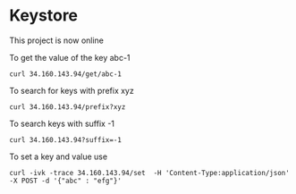 # Keystore

This project is now online

To get the value of the key abc-1

`curl 34.160.143.94/get/abc-1`

To search for keys with prefix xyz

`curl 34.160.143.94/prefix?xyz`


To search keys with suffix -1


`curl 34.160.143.94?suffix=-1`


To set a key and value use

`curl -ivk -trace 34.160.143.94/set  -H 'Content-Type:application/json' -X POST -d '{"abc" : "efg"}'`


